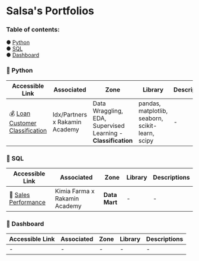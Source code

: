 # Salsa's Portfolios

### Table of contents:
● [Python](#Python) </br>
● [SQL](#SQL) </br>
● [Dashboard](#Dashboard) 

<a name="Python"></a>
### 📁 Python
| Accessible Link | Associated | Zone | Library | Descriptions |
| --------------- | ---------- | ---- | ------- | ------------ |
| 💰 [Loan Customer Classification](https://github.com/salsabilarani/VIX-Data-Scientist-Idx-Partners/blob/main/Machine%20Learning_Loan%20Classification.ipynb)| Idx/Partners x Rakamin Academy | Data Wraggling, EDA, Supervised Learning - **Classification** | pandas, matplotlib, seaborn, scikit-learn, scipy | - |

<a name="SQL"></a>
### 📁 SQL
| Accessible Link | Associated | Zone | Library | Descriptions |
| --------------- | ---------- | ---- | ------- | ------------ |
| 🛒 [Sales Performance](https://github.com/salsabilarani/VIX-Big-Data-Analytics-Kimia-Farma)| Kimia Farma x Rakamin Academy |  **Data Mart** | - | - |

<a name="Dashboard"></a>
### 📁 Dashboard
| Accessible Link | Associated | Zone | Library | Descriptions |
| --------------- | ---------- | ---- | ------- | ------------ |
| - | - | - | - | - |

